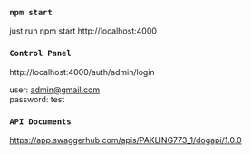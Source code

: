 ### `npm start`

just run npm start
http://localhost:4000


### `Control Panel`

http://localhost:4000/auth/admin/login

user: admin@gmail.com \
password: test


### `API Documents`

https://app.swaggerhub.com/apis/PAKLING773_1/dogapi/1.0.0



